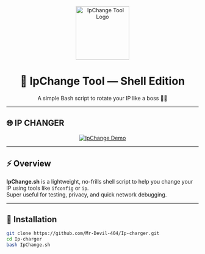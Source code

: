 <p align="center">
  <a href="https://postimg.cc/xNHQxpNq">
    <img src="https://i.postimg.cc/j23jjGs6/Screenshot-20250902-194427.png" alt="IpChange Tool Logo" width="140"/>
  </a>
  <h1 align="center">🔄 IpChange Tool — Shell Edition</h1>
  <p align="center">A simple Bash script to rotate your IP like a boss 🧑‍💻</p>
</p>

---

## 🌐 IP CHANGER

<p align="center">
  <a href="https://postimg.cc/wt5bGc30">
    <img src="https://i.postimg.cc/wBn83wz8/e9ea347d7bc199e10ac7f1592ce8abe5.gif" alt="IpChange Demo" />
  </a>
</p>

---

## ⚡ Overview
**IpChange.sh** is a lightweight, no-frills shell script to help you change your IP using tools like `ifconfig` or `ip`.  
Super useful for testing, privacy, and quick network debugging.

---

## 🚀 Installation

```bash
git clone https://github.com/Mr-Devil-404/Ip-charger.git
cd Ip-charger
bash IpChange.sh
